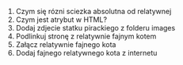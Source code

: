 1. Czym się rózni sciezka absolutna od relatywnej
2. Czym jest atrybut w HTML?
3. Dodaj zdjecie statku pirackiego z folderu images
4. Podlinkuj stronę z relatywnie fajnym kotem
5. Załącz relatywnie fajnego kota
6. Dodaj fajnego relatywnego kota z internetu